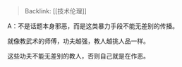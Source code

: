 > Backlink: [[技术伦理]]

A：不是话题本身邪恶，而是这类暴力手段不能无差别的传播。

就像教武术的师傅，功夫越强，教人越挑人品一样。

这些功夫不能无差别的教人，否则自己就是在作恶。
